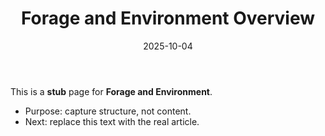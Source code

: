 ﻿---
title: "Forage and Environment Overview"
description: "Stub — outline for Forage and Environment. Replace with real content."
date: "2025-10-04"
draft: true
tags: ["stub","wiki"]
---
This is a **stub** page for **Forage and Environment**. 

- Purpose: capture structure, not content.
- Next: replace this text with the real article.
